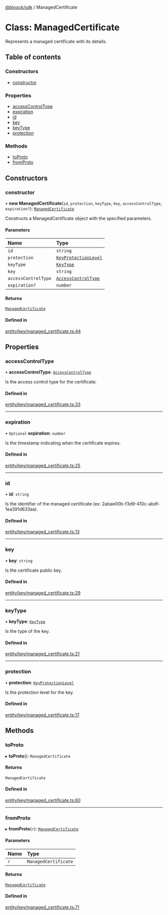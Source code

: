 [@bloock/sdk](../index.md) / ManagedCertificate

# Class: ManagedCertificate

Represents a managed certificate with its details.

## Table of contents

### Constructors

- [constructor](ManagedCertificate.md#constructor)

### Properties

- [accessControlType](ManagedCertificate.md#accesscontroltype)
- [expiration](ManagedCertificate.md#expiration)
- [id](ManagedCertificate.md#id)
- [key](ManagedCertificate.md#key)
- [keyType](ManagedCertificate.md#keytype)
- [protection](ManagedCertificate.md#protection)

### Methods

- [toProto](ManagedCertificate.md#toproto)
- [fromProto](ManagedCertificate.md#fromproto)

## Constructors

### constructor

• **new ManagedCertificate**(`id`, `protection`, `keyType`, `key`, `accessControlType`, `expiration?`): [`ManagedCertificate`](ManagedCertificate.md)

Constructs a ManagedCertificate object with the specified parameters.

#### Parameters

| Name | Type |
| :------ | :------ |
| `id` | `string` |
| `protection` | [`KeyProtectionLevel`](../enums/KeyProtectionLevel-1.md) |
| `keyType` | [`KeyType`](../enums/KeyType-1.md) |
| `key` | `string` |
| `accessControlType` | [`AccessControlType`](../enums/AccessControlType-1.md) |
| `expiration?` | `number` |

#### Returns

[`ManagedCertificate`](ManagedCertificate.md)

#### Defined in

[entity/key/managed_certificate.ts:44](https://github.com/bloock/bloock-sdk/blob/61770ea/languages/js/src/entity/key/managed_certificate.ts#L44)

## Properties

### accessControlType

• **accessControlType**: [`AccessControlType`](../enums/AccessControlType-1.md)

Is the access control type for the certificate.

#### Defined in

[entity/key/managed_certificate.ts:33](https://github.com/bloock/bloock-sdk/blob/61770ea/languages/js/src/entity/key/managed_certificate.ts#L33)

___

### expiration

• `Optional` **expiration**: `number`

Is the timestamp indicating when the certificate expires.

#### Defined in

[entity/key/managed_certificate.ts:25](https://github.com/bloock/bloock-sdk/blob/61770ea/languages/js/src/entity/key/managed_certificate.ts#L25)

___

### id

• **id**: `string`

Is the identifier of the managed certificate (ex: 2abae00b-f3d9-410c-abdf-1ea391d633aa).

#### Defined in

[entity/key/managed_certificate.ts:13](https://github.com/bloock/bloock-sdk/blob/61770ea/languages/js/src/entity/key/managed_certificate.ts#L13)

___

### key

• **key**: `string`

Is the certificate public key.

#### Defined in

[entity/key/managed_certificate.ts:29](https://github.com/bloock/bloock-sdk/blob/61770ea/languages/js/src/entity/key/managed_certificate.ts#L29)

___

### keyType

• **keyType**: [`KeyType`](../enums/KeyType-1.md)

Is the type of the key.

#### Defined in

[entity/key/managed_certificate.ts:21](https://github.com/bloock/bloock-sdk/blob/61770ea/languages/js/src/entity/key/managed_certificate.ts#L21)

___

### protection

• **protection**: [`KeyProtectionLevel`](../enums/KeyProtectionLevel-1.md)

Is the protection level for the key.

#### Defined in

[entity/key/managed_certificate.ts:17](https://github.com/bloock/bloock-sdk/blob/61770ea/languages/js/src/entity/key/managed_certificate.ts#L17)

## Methods

### toProto

▸ **toProto**(): `ManagedCertificate`

#### Returns

`ManagedCertificate`

#### Defined in

[entity/key/managed_certificate.ts:60](https://github.com/bloock/bloock-sdk/blob/61770ea/languages/js/src/entity/key/managed_certificate.ts#L60)

___

### fromProto

▸ **fromProto**(`r`): [`ManagedCertificate`](ManagedCertificate.md)

#### Parameters

| Name | Type |
| :------ | :------ |
| `r` | `ManagedCertificate` |

#### Returns

[`ManagedCertificate`](ManagedCertificate.md)

#### Defined in

[entity/key/managed_certificate.ts:71](https://github.com/bloock/bloock-sdk/blob/61770ea/languages/js/src/entity/key/managed_certificate.ts#L71)
